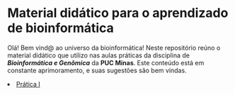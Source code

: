 # Material didático para o aprendizado de bioinformática

Olá! Bem vind@ ao universo da bioinformática! Neste repositório reúno o material didático que utilizo nas aulas práticas da disciplina de ***Bioinformática e Genômica*** da **PUC Minas**. Este conteúdo está em constante aprimoramento, e suas sugestões são bem vindas.


  <li class="masthead__menu-item">
          <a href="https://github.com/heronoh/bioinfo/blob/main/Pratica_1-Bioinfo.html">Prática I</a>
        </li>
